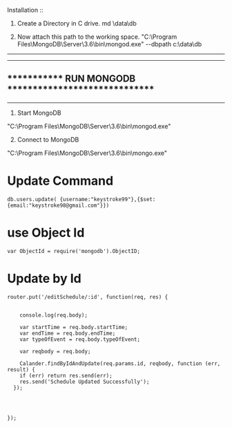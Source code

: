 Installation ::

1. Create a Directory in C drive.
md \data\db

2. Now attach this path to the working space.
"C:\Program Files\MongoDB\Server\3.6\bin\mongod.exe" --dbpath c:\data\db

-----------------------------------------------------
-----------------------------------------------------
*********** RUN MONGODB *****************************
-----------------------------------------------------
-----------------------------------------------------

1. Start MongoDB

"C:\Program Files\MongoDB\Server\3.6\bin\mongod.exe"

2. Connect to MongoDB

"C:\Program Files\MongoDB\Server\3.6\bin\mongo.exe"


# Update Command

```
db.users.update( {username:"keystroke99"},{$set: {email:"keystroke98@gmail.com"}})
```

# use Object Id

```
var ObjectId = require('mongodb').ObjectID;

```
# Update by Id

```
router.put('/editSchedule/:id', function(req, res) {

	
	console.log(req.body);

    var startTime = req.body.startTime;
    var endTime = req.body.endTime;
    var typeOfEvent = req.body.typeOfEvent;

    var reqbody = req.body;

    Calander.findByIdAndUpdate(req.params.id, reqbody, function (err, result) {
    if (err) return res.send(err);
    res.send('Schedule Updated Successfully');
  });



    
});
```
